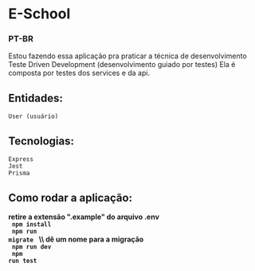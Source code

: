 # E-School

### PT-BR

Estou fazendo essa aplicação pra praticar a técnica de desenvolvimento Teste Driven Development (desenvolvimento guiado por testes)
Ela é composta por testes dos services e da api.

## **Entidades:**

    User (usuário)

## **Tecnologias:**

    Express
    Jest
    Prisma

## **Como rodar a aplicação:**

**retire a extensão ".example" do arquivo .env** <br>
<code> **npm install** </code> <br>
<code> **npm run migrate** </code>
**\\\ dê um nome para a migração** <br>
<code> **npm run dev** </code> <br>
<code> **npm run test** </code>
